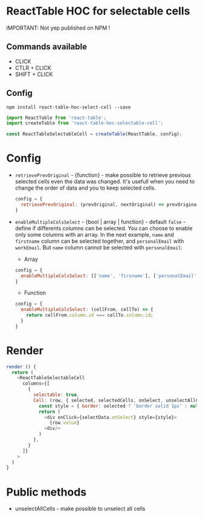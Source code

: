ReactTable HOC for selectable cells 
===================

IMPORTANT: Not yep published on NPM !

## Commands available

* CLICK
* CTLR + CLICK
* SHIFT + CLICK

## Config

```
npm install react-table-hoc-select-cell --save
```

```js
import ReactTable from 'react-table';
import createTable from 'react-table-hoc-selectable-cell';

const ReactTableSelectableCell = createTable(ReactTable, config);
```

# Config
* ```retrievePrevOriginal``` - {function} - make possible to retrieve previous selected cells even the data was changed. It's usefull when you need to change the order of data and you to keep selected cells.
  ```js
  config = {
    retrievePrevOriginal: (prevOriginal, nextOriginal) => prevOriginal.id === nextOriginal.id
  }
  ```

* ```enableMultipleColsSelect``` - {bool | array | function} - default `false` - define if differents columns can be selected. You can choose to enable only some columns with an array.
In the next example, `name` and `firstname` column can be selected together, and `personalEmail` with `workEmail`. But `name` column cannot be selected with `personalEmail`: 

  * Array

  ```js
  config = {
    enableMultipleColsSelect: [['name', 'firsname'], ['personalEmail', 'workEmail']]
  }
  ```

  * Function
  
  ```js
  config = {
    enableMultipleColsSelect: (cellFrom, cellTo) => {
      return cellFrom.column.id === cellTo.column.id;
    }
  }
  ```

# Render

```js
render () {
  return (
    <ReactTableSelectableCell
      columns={[
        {
          selectable: true,
          Cell: (row, { selected, selectedCells, onSelect, unselectAllCells }) => {
            const style = { border: selected ? 'border solid 1px' : null };
            return (
              <div onClick={selectData.onSelect} style={style}>
                {row.value}
              <div/>
            )
          },
        }
      ]}
    >
  )
}
```

# Public methods
* unselectAllCells - make possible to unselect all cells
